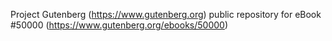 Project Gutenberg (https://www.gutenberg.org) public repository for
eBook #50000 (https://www.gutenberg.org/ebooks/50000)
